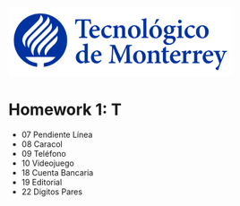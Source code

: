 ![Tec de Monterrey](images/logotecmty.png)
# Homework 1: T

- 07 Pendiente Línea
- 08 Caracol
- 09 Teléfono
- 10 Videojuego
- 18 Cuenta Bancaria
- 19 Editorial
- 22 Digitos Pares